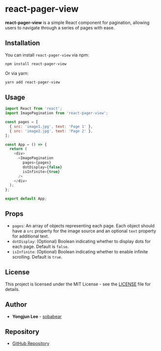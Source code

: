 # react-pager-view

**react-pager-view** is a simple React component for pagination, allowing users to navigate through a series of pages with ease.

## Installation

You can install `react-pager-view` via npm:

```bash
npm install react-pager-view
```

Or via yarn:

```bash
yarn add react-pager-view
```

## Usage

```javascript
import React from 'react';
import ImagePagination from 'react-pager-view';

const pages = [
  { src: 'image1.jpg', text: 'Page 1' },
  { src: 'image2.jpg', text: 'Page 2' },
];

const App = () => {
  return (
    <div>
      <ImagePagination 
        pages={pages} 
        dotDisplay={false}
        isInfinite={true}
      />
    </div>
  );
};

export default App;
```

## Props

- `pages`: An array of objects representing each page. Each object should have a `src` property for the image source and an optional `text` property for additional text.
- `dotDisplay`: (Optional) Boolean indicating whether to display dots for each page. Default is `false`.
- `isInfinite`: (Optional) Boolean indicating whether to enable infinite scrolling. Default is `true`.


## License

This project is licensed under the MIT License - see the [LICENSE](LICENSE) file for details.

## Author

- **Yongjun Lee** - [sobabear](https://www.sobabear.com)

## Repository

- [GitHub Repository](https://github.com/sobabear/ReactPager)
